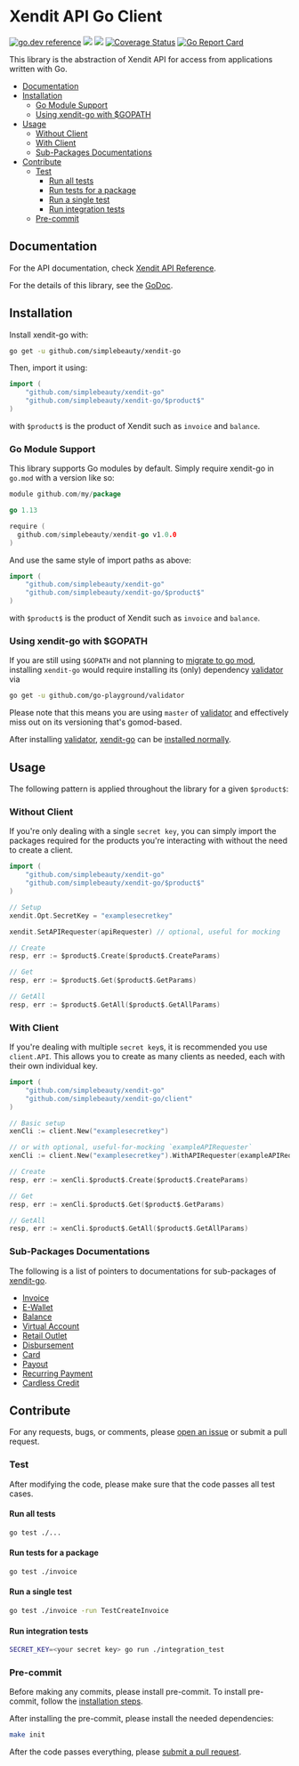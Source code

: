 # Xendit API Go Client

[![go.dev reference](https://img.shields.io/badge/go.dev-reference-007d9c?logo=go&logoColor=white&style=flat-square)](https://pkg.go.dev/github.com/simplebeauty/xendit-go)
![](https://github.com/simplebeauty/xendit-go/workflows/integration-test/badge.svg)
![](https://github.com/simplebeauty/xendit-go/workflows/lint/badge.svg)
[![Coverage Status](https://coveralls.io/repos/github/xendit/xendit-go/badge.svg)](https://coveralls.io/github/xendit/xendit-go)
[![Go Report Card](https://goreportcard.com/badge/github.com/simplebeauty/xendit-go)](https://goreportcard.com/report/github.com/simplebeauty/xendit-go)

This library is the abstraction of Xendit API for access from applications written with Go.

<!-- START doctoc generated TOC please keep comment here to allow auto update -->
<!-- DON'T EDIT THIS SECTION, INSTEAD RE-RUN doctoc TO UPDATE -->


- [Documentation](#documentation)
- [Installation](#installation)
  - [Go Module Support](#go-module-support)
  - [Using xendit-go with \$GOPATH](#using-xendit-go-with-%5Cgopath)
- [Usage](#usage)
  - [Without Client](#without-client)
  - [With Client](#with-client)
  - [Sub-Packages Documentations](#sub-packages-documentations)
- [Contribute](#contribute)
  - [Test](#test)
    - [Run all tests](#run-all-tests)
    - [Run tests for a package](#run-tests-for-a-package)
    - [Run a single test](#run-a-single-test)
    - [Run integration tests](#run-integration-tests)
  - [Pre-commit](#pre-commit)

<!-- END doctoc generated TOC please keep comment here to allow auto update -->

## Documentation

For the API documentation, check [Xendit API Reference](https://xendit.github.io/apireference).

For the details of this library, see the [GoDoc](https://pkg.go.dev/github.com/simplebeauty/xendit-go).

## Installation

Install xendit-go with:

```sh
go get -u github.com/simplebeauty/xendit-go
```

Then, import it using:

```go
import (
    "github.com/simplebeauty/xendit-go"
    "github.com/simplebeauty/xendit-go/$product$"
)
```

with `$product$` is the product of Xendit such as `invoice` and `balance`.

### Go Module Support

This library supports Go modules by default. Simply require xendit-go in `go.mod` with a version like so:

```go
module github.com/my/package

go 1.13

require (
  github.com/simplebeauty/xendit-go v1.0.0
)
```

And use the same style of import paths as above:

```go
import (
    "github.com/simplebeauty/xendit-go"
    "github.com/simplebeauty/xendit-go/$product$"
)
```

with `$product$` is the product of Xendit such as `invoice` and `balance`.

### Using xendit-go with \$GOPATH

If you are still using `$GOPATH` and not planning to [migrate to go mod](https://blog.golang.org/migrating-to-go-modules),
installing `xendit-go` would require installing its (only) dependency [validator](https://github.com/go-playground/validator)
via

```bash
go get -u github.com/go-playground/validator
```

Please note that this means you are using `master` of [validator](https://github.com/go-playground/validator)
and effectively miss out on its versioning that's gomod-based.

After installing [validator](https://github.com/go-playground/validator), [xendit-go](https://github.com/simplebeauty/xendit-go)
can be [installed normally](#installation).

## Usage

The following pattern is applied throughout the library for a given `$product$`:

### Without Client

If you're only dealing with a single `secret key`, you can simply import the packages required for the products you're interacting with without the need to create a client.

```go
import (
    "github.com/simplebeauty/xendit-go"
    "github.com/simplebeauty/xendit-go/$product$"
)

// Setup
xendit.Opt.SecretKey = "examplesecretkey"

xendit.SetAPIRequester(apiRequester) // optional, useful for mocking

// Create
resp, err := $product$.Create($product$.CreateParams)

// Get
resp, err := $product$.Get($product$.GetParams)

// GetAll
resp, err := $product$.GetAll($product$.GetAllParams)
```

### With Client

If you're dealing with multiple `secret key`s, it is recommended you use `client.API`. This allows you to create as many clients as needed, each with their own individual key.

```go
import (
    "github.com/simplebeauty/xendit-go"
    "github.com/simplebeauty/xendit-go/client"
)

// Basic setup
xenCli := client.New("examplesecretkey")

// or with optional, useful-for-mocking `exampleAPIRequester`
xenCli := client.New("examplesecretkey").WithAPIRequester(exampleAPIRequester)

// Create
resp, err := xenCli.$product$.Create($product$.CreateParams)

// Get
resp, err := xenCli.$product$.Get($product$.GetParams)

// GetAll
resp, err := xenCli.$product$.GetAll($product$.GetAllParams)
```

### Sub-Packages Documentations

The following is a list of pointers to documentations for sub-packages of [xendit-go](https://github.com/simplebeauty/xendit-go).

- [Invoice](https://pkg.go.dev/github.com/simplebeauty/xendit-go/invoice)
- [E-Wallet](https://pkg.go.dev/github.com/simplebeauty/xendit-go/ewallet)
- [Balance](https://pkg.go.dev/github.com/simplebeauty/xendit-go/balance)
- [Virtual Account](https://pkg.go.dev/github.com/simplebeauty/xendit-go/virtualaccount)
- [Retail Outlet](https://pkg.go.dev/github.com/simplebeauty/xendit-go/retailoutlet)
- [Disbursement](https://pkg.go.dev/github.com/simplebeauty/xendit-go/disbursement)
- [Card](https://pkg.go.dev/github.com/simplebeauty/xendit-go/card)
- [Payout](https://pkg.go.dev/github.com/simplebeauty/xendit-go/payout)
- [Recurring Payment](https://pkg.go.dev/github.com/simplebeauty/xendit-go/recurringpayment)
- [Cardless Credit](https://pkg.go.dev/github.com/simplebeauty/xendit-go/cardlesscredit)

## Contribute

For any requests, bugs, or comments, please [open an issue](https://github.com/simplebeauty/xendit-go/issues/new) or submit a pull request.

### Test

After modifying the code, please make sure that the code passes all test cases.

#### Run all tests

```sh
go test ./...
```

#### Run tests for a package

```sh
go test ./invoice
```

#### Run a single test

```sh
go test ./invoice -run TestCreateInvoice
```

#### Run integration tests

```sh
SECRET_KEY=<your secret key> go run ./integration_test
```

### Pre-commit

Before making any commits, please install pre-commit.
To install pre-commit, follow the [installation steps](https://pre-commit.com/#install).

After installing the pre-commit, please install the needed dependencies:

```sh
make init
```

After the code passes everything, please [submit a pull request](https://github.com/simplebeauty/xendit-go/pulls).
